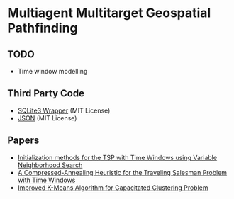 # Multiagent Multitarget Geospatial Pathfinding

## TODO
* Time window modelling

## Third Party Code
* [SQLite3 Wrapper](https://github.com/SRombauts/SQLiteCpp) (MIT License)
* [JSON](https://github.com/nlohmann/json) (MIT License)

## Papers
* [Initialization methods for the TSP with Time Windows using Variable Neighborhood Search](https://www.researchgate.net/publication/296060410_Initialization_methods_for_the_TSP_with_Time_Windows_using_Variable_Neighborhood_Search)
* [A Compressed-Annealing Heuristic for the Traveling Salesman Problem with Time Windows](https://www.researchgate.net/publication/220669433_A_Compressed-Annealing_Heuristic_for_the_Traveling_Salesman_Problem_with_Time_Windows)
* [Improved K-Means Algorithm for Capacitated Clustering Problem](https://www.semanticscholar.org/paper/Improved-K-Means-Algorithm-for-Capacitated-Problem-EETHA/1b26ebd9f5ccbc51362c80e3339cdb79ea6a6669?tab=abstract)